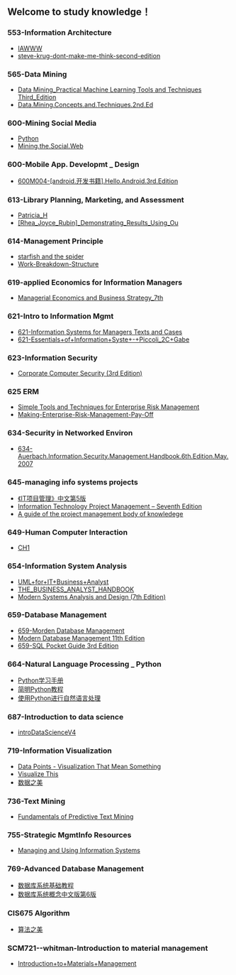 ## Welcome to study knowledge！

### 553-Information Architecture
- [IAWWW](http://pv4sr2c9j.bkt.clouddn.com/IAWWW.pdf)
- [steve-krug-dont-make-me-think-second-edition](http://pv4sr2c9j.bkt.clouddn.com/steve-krug-dont-make-me-think-second-edition.pdf)

### 565-Data Mining

- [Data Mining_Practical Machine Learning Tools and Techniques Third_Edition](http://pv4sr2c9j.bkt.clouddn.com/565-Data%20Mining_Practical%20Machine%20Learning%20Tools%20and%20Techniques%20Third_Edition.pdf)
- [Data.Mining.Concepts.and.Techniques.2nd.Ed](http://pv4sr2c9j.bkt.clouddn.com/Data.Mining.Concepts.and.Techniques.2nd.Ed.pdf)

### 600-Mining Social Media
- [Python ](http://pv4sr2c9j.bkt.clouddn.com/Python%20%281%29.pdf)
- [Mining.the.Social.Web](http://pv4sr2c9j.bkt.clouddn.com/Mining.the.Social.Web.pdf)

### 600-Mobile App. Developmt _ Design
- [600M004-[android.开发书籍].Hello.Android.3rd.Edition](http://pv4sr2c9j.bkt.clouddn.com/600M004-%5Bandroid.%E5%BC%80%E5%8F%91%E4%B9%A6%E7%B1%8D%5D.Hello.Android.3rd.Edition.pdf)

### 613-Library Planning, Marketing, and Assessment
- [Patricia_H](http://pv4sr2c9j.bkt.clouddn.com/%5BPatricia_H._Fisher,_Marseille_M._Pride,_Ellen_G._%28BookFi.org%29.pdf)
- [[Rhea_Joyce_Rubin]_Demonstrating_Results_Using_Ou](http://pv4sr2c9j.bkt.clouddn.com/%5BRhea_Joyce_Rubin%5D_Demonstrating_Results_Using_Ou%28BookFi.org%29.pdf)

### 614-Management Principle
- [starfish and the spider](http://pv4sr2c9j.bkt.clouddn.com/starfish%20and%20the%20spider.pdf)
- [Work-Breakdown-Structure](http://pv4sr2c9j.bkt.clouddn.com/Work-Breakdown-Structure.doc)

### 619-applied Economics for Information Managers
- [Managerial Economics and Business Strategy_7th](http://pv4sr2c9j.bkt.clouddn.com/Managerial%20Economics%20and%20Business%20Strategy_7th.pdf)

### 621-Intro to Information Mgmt
- [621-Information Systems for Managers Texts and Cases](http://pv4sr2c9j.bkt.clouddn.com/621-Information%20Systems%20for%20Managers%20Texts%20and%20Cases.pdf)
- [	
621-Essentials+of+Information+Syste+-+Piccoli_2C+Gabe](http://pv4sr2c9j.bkt.clouddn.com/621-Essentials+of+Information+Syste+-+Piccoli_2C+Gabe.pdf)

### 623-Information Security
- [Corporate Computer Security (3rd Edition)](http://pv4sr2c9j.bkt.clouddn.com/Corporate%20Computer%20Security%20%283rd%20Edition%29.pdf)

### 625 ERM
- [Simple Tools and Techniques for Enterprise Risk Management](http://pv4sr2c9j.bkt.clouddn.com/Simple%20Tools%20and%20Techniques%20for%20Enterprise%20Risk%20Management.pdf)
- [Making-Enterprise-Risk-Management-Pay-Off](http://pv4sr2c9j.bkt.clouddn.com/Making-Enterprise-Risk-Management-Pay-Off.pdf)

### 634-Security in Networked Environ
- [634-Auerbach.Information.Security.Management.Handbook.6th.Edition.May.2007](http://pv4sr2c9j.bkt.clouddn.com/634-Auerbach.Information.Security.Management.Handbook.6th.Edition.May.2007%20copy.pdf)

### 645-managing info systems projects
- [《IT项目管理》中文第5版](http://pv4sr2c9j.bkt.clouddn.com/%E3%80%8AIT%E9%A1%B9%E7%9B%AE%E7%AE%A1%E7%90%86%E3%80%8B%E4%B8%AD%E6%96%87%E7%AC%AC5%E7%89%88.pdf)
- [Information Technology Project Management – Seventh Edition](http://pv4sr2c9j.bkt.clouddn.com/Information%20Technology%20Project%20Management%20%E2%80%93%20Seventh%20Edition.pdf)
- [A guide of the project management body of knowledege](http://pv4sr2c9j.bkt.clouddn.com/645PMBOK%202008.pdf)

### 649-Human Computer Interaction
- [CH1](http://pv4sr2c9j.bkt.clouddn.com/Ch01.pdf)

### 654-Information System Analysis
- [UML+for+IT+Business+Analyst](http://pv4sr2c9j.bkt.clouddn.com/UML+for+IT+Business+Analyst.pdf)
- [THE_BUSINESS_ANALYST_HANDBOOK](http://pv4sr2c9j.bkt.clouddn.com/THE_BUSINESS_ANALYST_HANDBOOK.pdf)
- [Modern Systems Analysis and Design (7th Edition)](http://pv4sr2c9j.bkt.clouddn.com/Modern%20Systems%20Analysis%20and%20Design%20%287th%20Edition%29.pdf)

### 659-Database Management
- [659-Morden Database Management](http://pv4sr2c9j.bkt.clouddn.com/659-Morden%20Database%20Management.pdf)
- [Modern Database Management  11th Edition](http://pv4sr2c9j.bkt.clouddn.com/Modern%20Database%20Management%20%2011th%20Edition....pdf)
- [659-SQL Pocket Guide 3rd Edition](http://pv4sr2c9j.bkt.clouddn.com/659-SQL%20Pocket%20Guide%203rd%20Edition.pdf)

### 664-Natural Language Processing _ Python
- [Python学习手册](http://pv4sr2c9j.bkt.clouddn.com/Python%E5%AD%A6%E4%B9%A0%E6%89%8B%E5%86%8C.pdf)
- [简明Python教程](http://pv4sr2c9j.bkt.clouddn.com/%E7%AE%80%E6%98%8EPython%E6%95%99%E7%A8%8B.pdf)
- [使用Python进行自然语言处理](http://pv4sr2c9j.bkt.clouddn.com/%5B%E4%BD%BF%E7%94%A8Python%E8%BF%9B%E8%A1%8C%E8%87%AA%E7%84%B6%E8%AF%AD%E8%A8%80%E5%A4%84%E7%90%86%5D.%28Natural.Language.Processing.with.Python%29.S.Bird_E.Klein_E.Loper.%E6%96%87%E5%AD%97%E7%89%88%5BED2000.COM%5D.pdf)

### 687-Introduction to data science
- [introDataScienceV4](http://pv4sr2c9j.bkt.clouddn.com/introDataScienceV4e%20%281%29.pdf)

### 719-Information Visualization
- [Data Points - Visualization That Mean Something](http://pv4sr2c9j.bkt.clouddn.com/Data%20Points%20-%20Visualization%20That%20Mean%20Something.pdf)
- [Visualize This](http://pv4sr2c9j.bkt.clouddn.com/Visualize%20This.pdf)
- [数据之美](http://pv4sr2c9j.bkt.clouddn.com/%E6%95%B0%E6%8D%AE%E4%B9%8B%E7%BE%8E.pdf.pdf)

### 736-Text Mining
- [Fundamentals of Predictive Text Mining](http://pv4sr2c9j.bkt.clouddn.com/Fundamentals%20of%20Predictive%20Text%20Mining.pdf)

### 755-Strategic MgmtInfo Resources
- [Managing and Using Information Systems](http://pv4sr2c9j.bkt.clouddn.com/Managing%20and%20Using%20Information%20Systems.pdf)

### 769-Advanced Database Management
- [数据库系统基础教程](http://pv4sr2c9j.bkt.clouddn.com/%E6%95%B0%E6%8D%AE%E5%BA%93%E7%B3%BB%E7%BB%9F%E5%9F%BA%E7%A1%80%E6%95%99%E7%A8%8B.pdf)
- [数据库系统概念中文版第6版](http://pv4sr2c9j.bkt.clouddn.com/%E6%95%B0%E6%8D%AE%E5%BA%93%E7%B3%BB%E7%BB%9F%E6%A6%82%E5%BF%B5%E4%B8%AD%E6%96%87%E7%89%88%E7%AC%AC6%E7%89%88.pdf)

### CIS675 Algorithm
- [算法之美](http://pv4sr2c9j.bkt.clouddn.com/%E7%AE%97%E6%B3%95%E4%B9%8B%E7%BE%8E.pdf)

### SCM721--whitman-Introduction to material management
- [Introduction+to+Materials+Management](http://pv4sr2c9j.bkt.clouddn.com/Introduction+to+Materials+Management.pdf)
